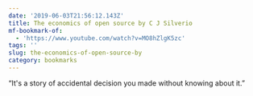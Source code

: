 ```yaml
---
date: '2019-06-03T21:56:12.143Z'
title: The economics of open source by C J Silverio
mf-bookmark-of:
  - 'https://www.youtube.com/watch?v=MO8hZlgK5zc'
tags: ''
slug: the-economics-of-open-source-by
category: bookmarks
---
```

“It&#39;s a story of accidental decision you made without knowing about it.”
